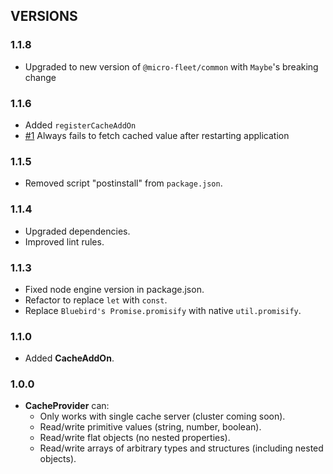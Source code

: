 ## VERSIONS

### 1.1.8
- Upgraded to new version of `@micro-fleet/common` with `Maybe`'s breaking change

### 1.1.6
- Added `registerCacheAddOn`
- [#1](https://github.com/gennovative/micro-fleet-cache/issues/1) Always fails to fetch cached value after restarting application

### 1.1.5
- Removed script "postinstall" from `package.json`.

### 1.1.4
- Upgraded dependencies.
- Improved lint rules.

### 1.1.3
- Fixed node engine version in package.json.
- Refactor to replace `let` with `const`.
- Replace `Bluebird's Promise.promisify` with native `util.promisify`.

### 1.1.0
  - Added **CacheAddOn**.

### 1.0.0
* **CacheProvider** can:
  - Only works with single cache server (cluster coming soon).
  - Read/write primitive values (string, number, boolean).
  - Read/write flat objects (no nested properties).
  - Read/write arrays of arbitrary types and structures (including nested objects).